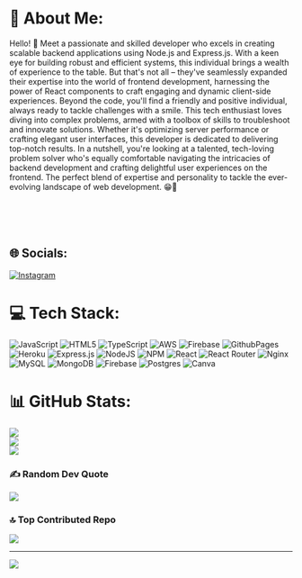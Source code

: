 # 💫 About Me:
Hello! 👋 Meet a passionate and skilled developer who excels in creating scalable backend applications using Node.js and Express.js. With a keen eye for building robust and efficient systems, this individual brings a wealth of experience to the table. But that's not all – they've seamlessly expanded their expertise into the world of frontend development, harnessing the power of React components to craft engaging and dynamic client-side experiences. Beyond the code, you'll find a friendly and positive individual, always ready to tackle challenges with a smile. This tech enthusiast loves diving into complex problems, armed with a toolbox of skills to troubleshoot and innovate solutions. Whether it's optimizing server performance or crafting elegant user interfaces, this developer is dedicated to delivering top-notch results. In a nutshell, you're looking at a talented, tech-loving problem solver who's equally comfortable navigating the intricacies of backend development and crafting delightful user experiences on the frontend. The perfect blend of expertise and personality to tackle the ever-evolving landscape of web development. 😁🚀<br><br><br><br><br>


## 🌐 Socials:
[![Instagram](https://img.shields.io/badge/Instagram-%23E4405F.svg?logo=Instagram&logoColor=white)](https://instagram.com/__viyaa._) 

# 💻 Tech Stack:
![JavaScript](https://img.shields.io/badge/javascript-%23323330.svg?style=for-the-badge&logo=javascript&logoColor=%23F7DF1E) ![HTML5](https://img.shields.io/badge/html5-%23E34F26.svg?style=for-the-badge&logo=html5&logoColor=white) ![TypeScript](https://img.shields.io/badge/typescript-%23007ACC.svg?style=for-the-badge&logo=typescript&logoColor=white) ![AWS](https://img.shields.io/badge/AWS-%23FF9900.svg?style=for-the-badge&logo=amazon-aws&logoColor=white) ![Firebase](https://img.shields.io/badge/firebase-%23039BE5.svg?style=for-the-badge&logo=firebase) ![GithubPages](https://img.shields.io/badge/github%20pages-121013?style=for-the-badge&logo=github&logoColor=white) ![Heroku](https://img.shields.io/badge/heroku-%23430098.svg?style=for-the-badge&logo=heroku&logoColor=white) ![Express.js](https://img.shields.io/badge/express.js-%23404d59.svg?style=for-the-badge&logo=express&logoColor=%2361DAFB) ![NodeJS](https://img.shields.io/badge/node.js-6DA55F?style=for-the-badge&logo=node.js&logoColor=white) ![NPM](https://img.shields.io/badge/NPM-%23CB3837.svg?style=for-the-badge&logo=npm&logoColor=white) ![React](https://img.shields.io/badge/react-%2320232a.svg?style=for-the-badge&logo=react&logoColor=%2361DAFB) ![React Router](https://img.shields.io/badge/React_Router-CA4245?style=for-the-badge&logo=react-router&logoColor=white) ![Nginx](https://img.shields.io/badge/nginx-%23009639.svg?style=for-the-badge&logo=nginx&logoColor=white) ![MySQL](https://img.shields.io/badge/mysql-%2300000f.svg?style=for-the-badge&logo=mysql&logoColor=white) ![MongoDB](https://img.shields.io/badge/MongoDB-%234ea94b.svg?style=for-the-badge&logo=mongodb&logoColor=white) ![Firebase](https://img.shields.io/badge/Firebase-039BE5?style=for-the-badge&logo=Firebase&logoColor=white) ![Postgres](https://img.shields.io/badge/postgres-%23316192.svg?style=for-the-badge&logo=postgresql&logoColor=white) ![Canva](https://img.shields.io/badge/Canva-%2300C4CC.svg?style=for-the-badge&logo=Canva&logoColor=white)
# 📊 GitHub Stats:
![](https://github-readme-stats.vercel.app/api?username=Sviyas&theme=dark&hide_border=false&include_all_commits=true&count_private=true)<br/>
![](https://github-readme-streak-stats.herokuapp.com/?user=Sviyas&theme=radical&hide_border=false)<br/>
![](https://github-readme-stats.vercel.app/api/top-langs/?username=Sviyas&theme=radical&hide_border=false&include_all_commits=true&count_private=true&layout=compact)

### ✍️ Random Dev Quote
![](https://quotes-github-readme.vercel.app/api?type=horizontal&theme=radical)

### 🔝 Top Contributed Repo
![](https://github-contributor-stats.vercel.app/api?username=Sviyas&limit=5&theme=nord&combine_all_yearly_contributions=true)

---
[![](https://visitcount.itsvg.in/api?id=Sviyas&icon=6&color=10)](https://visitcount.itsvg.in)

<!-- Proudly created with GPRM ( https://gprm.itsvg.in ) -->
